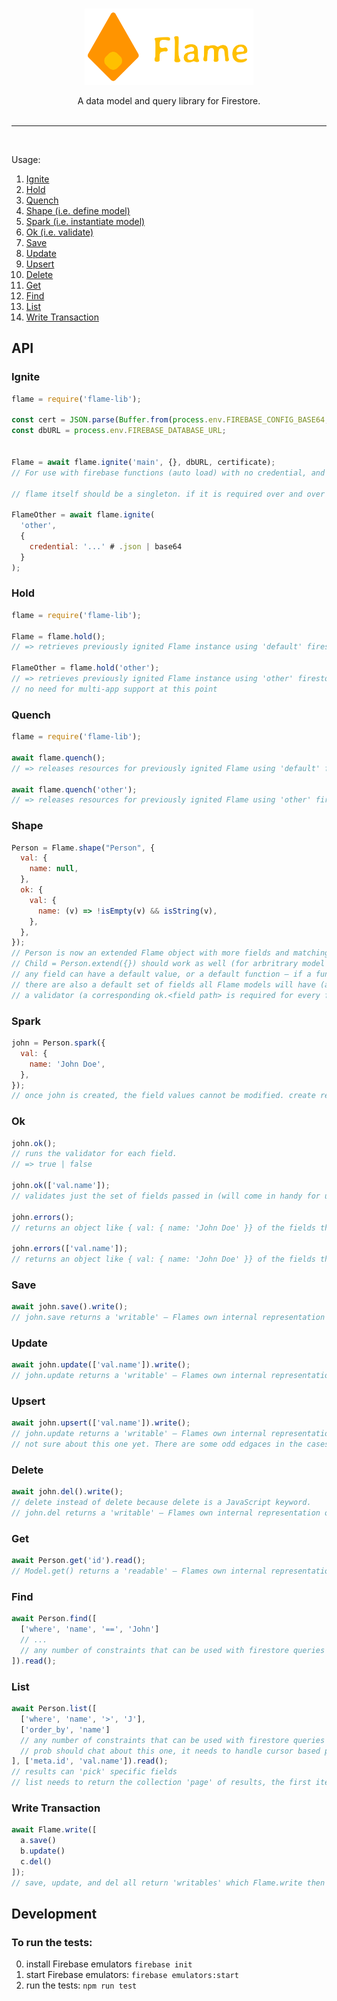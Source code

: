 <br>
<p align="center">
  <img width="270" height="122" src="/img/flame.png">
</p>
<p align="center">
  A data model and query library for Firestore.
</>
<br>
<br>
<hr style='height: 1px;'/>
<br>

Usage:
1. [Ignite](#ignite)
2. [Hold](#hold)
3. [Quench](#quench)
4. [Shape (i.e. define model)](#shape)
5. [Spark (i.e. instantiate model)](#spark)
6. [Ok (i.e. validate)](#ok)
7. [Save](#save)
8. [Update](#update)
9. [Upsert](#upsert)
10. [Delete](#delete)
11. [Get](#get)
12. [Find](#find)
13. [List](#list)
14. [Write Transaction](#write-transaction)

## API

### Ignite
```javascript
flame = require('flame-lib');

const cert = JSON.parse(Buffer.from(process.env.FIREBASE_CONFIG_BASE64, 'base64').toString());
const dbURL = process.env.FIREBASE_DATABASE_URL;


Flame = await flame.ignite('main', {}, dbURL, certificate);
// For use with firebase functions (auto load) with no credential, and no name.

// flame itself should be a singleton. if it is required over and over in the same process (web server), each flame = require 'flame-lib' should return the same object.

FlameOther = await flame.ignite(
  'other',
  {
    credential: '...' # .json | base64
  }
);
```

### Hold
```javascript
flame = require('flame-lib');

Flame = flame.hold();
// => retrieves previously ignited Flame instance using 'default' firestore app.

FlameOther = flame.hold('other');
// => retrieves previously ignited Flame instance using 'other' firestore app.
// no need for multi-app support at this point
```

### Quench
```javascript
flame = require('flame-lib');

await flame.quench();
// => releases resources for previously ignited Flame using 'default' firestore app.

await flame.quench('other');
// => releases resources for previously ignited Flame using 'other' firestore app.
```

### Shape
```javascript
Person = Flame.shape("Person", {
  val: {
    name: null,
  },
  ok: {
    val: {
      name: (v) => !isEmpty(v) && isString(v),
    },
  },
});
// Person is now an extended Flame object with more fields and matching validators.
// Child = Person.extend({}) should work as well (for arbritrary model extension)
// any field can have a default value, or a default function – if a function is supplied, when creating a new instance of the model, the function should be run to generate the value (eg, good for generating new IDs, or an Idempotency Key depends on things not known until the instance is created, but created the same way for all Models.
// there are also a default set of fields all Flame models will have (and eventually some should be excludeable via options parameter I suppose)
// a validator (a corresponding ok.<field path> is required for every field
```

### Spark
```javascript
john = Person.spark({
  val: {
    name: 'John Doe',
  },
});
// once john is created, the field values cannot be modified. create returns an instance with imutable fields. This forces some better coding habbits (on my part) and helps me reason about what *is* going into the database.
```

### Ok
```javascript
john.ok();
// runs the validator for each field.
// => true | false

john.ok(['val.name']);
// validates just the set of fields passed in (will come in handy for udpates)

john.errors();
// returns an object like { val: { name: 'John Doe' }} of the fields that are not valid.

john.errors(['val.name']);
// returns an object like { val: { name: 'John Doe' }} of the fields that are not valid but only for the passed in fields
```

### Save
```javascript
await john.save().write();
// john.save returns a 'writable' – Flames own internal representation of what can be turned into a firebase document reference and the javascript object for saving to firestore.
```

### Update
```javascript
await john.update(['val.name']).write();
// john.update returns a 'writable' – Flames own internal representation of what can be turned into a firebase document reference and the javascript object for updating firestore.
```

### Upsert
```javascript
await john.upsert(['val.name']).write();
// john.update returns a 'writable' – Flames own internal representation of what can be turned into a firebase document reference and the javascript object for saving or updating firestore.
// not sure about this one yet. There are some odd edgaces in the cases I use 'upsert' style operations...
```

### Delete
```javascript
await john.del().write();
// delete instead of delete because delete is a JavaScript keyword.
// john.del returns a 'writable' – Flames own internal representation of what can be turned into a firebase document reference and the javascript object for deleting from firestore.
```

### Get
```javascript
await Person.get('id').read();
// Model.get() returns a 'readable' – Flames own internal representation of what can be turned into a firestore document reference for reading from firestore
```

### Find
```javascript
await Person.find([
  ['where', 'name', '==', 'John']
  // ...
  // any number of constraints that can be used with firestore queries but for a single document only
]).read();
```

### List
```javascript
await Person.list([
  ['where', 'name', '>', 'J'],
  ['order_by', 'name']
  // any number of constraints that can be used with firestore queries
  // prob should chat about this one, it needs to handle cursor based paging and firestore has some really odd quirks here
], ['meta.id', 'val.name']).read();
// results can 'pick' specific fields
// list needs to return the collection 'page' of results, the first item in the collection, and the last item in the collection
```

### Write Transaction
```javascript
await Flame.write([
  a.save()
  b.update()
  c.del()
]);
// save, update, and del all return 'writables' which Flame.write then converts into a firestore write batch
```


## Development

### To run the tests:
0. install Firebase emulators ```firebase init```
1. start Firebase emulators: ```firebase emulators:start```
2. run the tests: ```npm run test```
